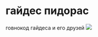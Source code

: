 # гайдес пидорас
говнокод гайдеса и его друзей
<img src="https://cdn.discordapp.com/attachments/999403001846435880/999520730859438080/IMG_20220721_103749_539.jpg"/>
